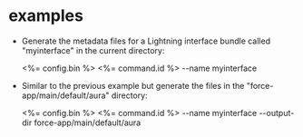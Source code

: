 # examples

- Generate the metadata files for a Lightning interface bundle called "myinterface" in the current directory:

  <%= config.bin %> <%= command.id %> --name myinterface

- Similar to the previous example but generate the files in the "force-app/main/default/aura" directory:

  <%= config.bin %> <%= command.id %> --name myinterface --output-dir force-app/main/default/aura
